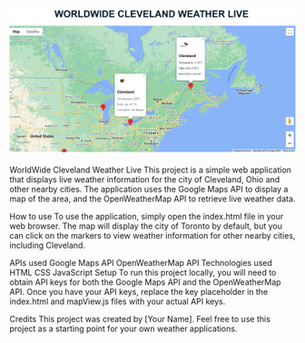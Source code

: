 ![click me](mV.PNG)


WorldWide Cleveland Weather Live
This project is a simple web application that displays live weather information for the city of Cleveland, Ohio and other nearby cities. The application uses the Google Maps API to display a map of the area, and the OpenWeatherMap API to retrieve live weather data.

How to use
To use the application, simply open the index.html file in your web browser. The map will display the city of Toronto by default, but you can click on the markers to view weather information for other nearby cities, including Cleveland.

APIs used
Google Maps API
OpenWeatherMap API
Technologies used
HTML
CSS
JavaScript
Setup
To run this project locally, you will need to obtain API keys for both the Google Maps API and the OpenWeatherMap API. Once you have your API keys, replace the key placeholder in the index.html and mapView.js files with your actual API keys.

Credits
This project was created by [Your Name]. Feel free to use this project as a starting point for your own weather applications.
